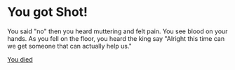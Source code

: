 # You got Shot!

You said "no" then you heard muttering and felt pain. You see blood on your hands. As you fell on the floor, you heard the king say "Alright this time can we get someone that can actually help us."

[You died](dead.md)
